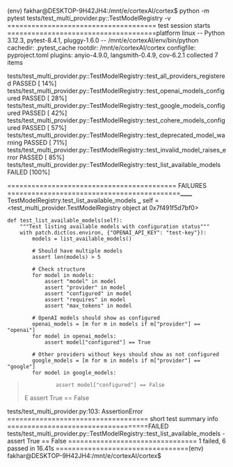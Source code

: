 (env) fakhar@DESKTOP-9H42JH4:/mnt/e/cortexAI/cortex$ python -m pytest tests/test_multi_provider.py::TestModelRegistry -v
===================================== test session starts =====================================platform linux -- Python 3.12.3, pytest-8.4.1, pluggy-1.6.0 -- /mnt/e/cortexAI/env/bin/python  
cachedir: .pytest_cache
rootdir: /mnt/e/cortexAI/cortex
configfile: pyproject.toml
plugins: anyio-4.9.0, langsmith-0.4.9, cov-6.2.1
collected 7 items

tests/test_multi_provider.py::TestModelRegistry::test_all_providers_registered PASSED [ 14%]
tests/test_multi_provider.py::TestModelRegistry::test_openai_models_configured PASSED [ 28%]
tests/test_multi_provider.py::TestModelRegistry::test_google_models_configured PASSED [ 42%]
tests/test_multi_provider.py::TestModelRegistry::test_cohere_models_configured PASSED [ 57%]
tests/test_multi_provider.py::TestModelRegistry::test_deprecated_model_warning PASSED [ 71%]
tests/test_multi_provider.py::TestModelRegistry::test_invalid_model_raises_error PASSED [ 85%]
tests/test_multi_provider.py::TestModelRegistry::test_list_available_models FAILED [100%]

========================================== FAILURES ===========================================**********\_\_\_\_********** TestModelRegistry.test_list_available_models ************\_************
self = <test_multi_provider.TestModelRegistry object at 0x7f491f5d7bf0>

    def test_list_available_models(self):
        """Test listing available models with configuration status"""
        with patch.dict(os.environ, {"OPENAI_API_KEY": "test-key"}):
            models = list_available_models()

            # Should have multiple models
            assert len(models) > 5

            # Check structure
            for model in models:
                assert "model" in model
                assert "provider" in model
                assert "configured" in model
                assert "requires" in model
                assert "max_tokens" in model

            # OpenAI models should show as configured
            openai_models = [m for m in models if m["provider"] == "openai"]
            for model in openai_models:
                assert model["configured"] == True

            # Other providers without keys should show as not configured
            google_models = [m for m in models if m["provider"] == "google"]
            for model in google_models:

>               assert model["configured"] == False
>
> E assert True == False

tests/test_multi_provider.py:103: AssertionError
=================================== short test summary info ===================================FAILED tests/test_multi_provider.py::TestModelRegistry::test_list_available_models - assert True == False
================================ 1 failed, 6 passed in 16.41s =================================(env) fakhar@DESKTOP-9H42JH4:/mnt/e/cortexAI/cortex$
